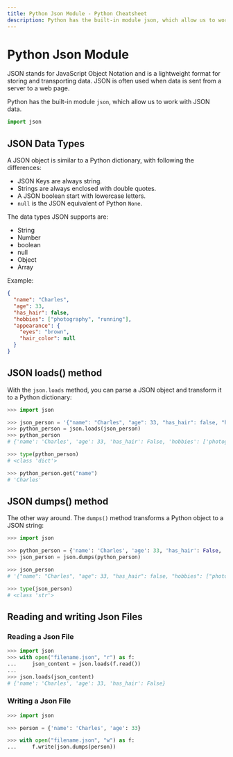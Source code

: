 ```yaml
---
title: Python Json Module - Python Cheatsheet
description: Python has the built-in module json, which allow us to work with JSON (JavaScript Object Notation) data.
---
```


# Python Json Module

JSON stands for JavaScript Object Notation and is a lightweight format for storing and transporting data. JSON is often used when data is sent from a server to a web page.

Python has the built-in module `json`, which allow us to work with JSON data.

```python
import json
```

## JSON Data Types

A JSON object is similar to a Python dictionary, with following the differences:

- JSON Keys are always string.
- Strings are always enclosed with double quotes.
- A JSON boolean start with lowercase letters.
- `null` is the JSON equivalent of Python `None`.

The data types JSON supports are:

- String
- Number
- boolean
- null
- Object
- Array

Example:

```json
{
  "name": "Charles",
  "age": 33,
  "has_hair": false,
  "hobbies": ["photography", "running"],
  "appearance": {
    "eyes": "brown",
    "hair_color": null
  }
}
```

## JSON loads() method

With the `json.loads` method, you can parse a JSON object and transform it to a Python dictionary:

```python
>>> import json

>>> json_person = '{"name": "Charles", "age": 33, "has_hair": false, "hobbies": ["photography", "running"]}'
>>> python_person = json.loads(json_person)
>>> python_person
# {'name': 'Charles', 'age': 33, 'has_hair': False, 'hobbies': ['photography', 'running']}

>>> type(python_person)
# <class 'dict'>

>>> python_person.get("name")
# 'Charles'
```

## JSON dumps() method

The other way around. The `dumps()` method transforms a Python object to a JSON string:

```python
>>> import json

>>> python_person = {'name': 'Charles', 'age': 33, 'has_hair': False, 'hobbies': ['photography', 'running']}
>>> json_person = json.dumps(python_person)

>>> json_person
# '{"name": "Charles", "age": 33, "has_hair": false, "hobbies": ["photography", "running"]}'

>>> type(json_person)
# <class 'str'>
```

## Reading and writing Json Files

### Reading a Json File

```python
>>> import json
>>> with open("filename.json", "r") as f:
...     json_content = json.loads(f.read())
...
>>> json.loads(json_content)
# {'name': 'Charles', 'age': 33, 'has_hair': False}
```

### Writing a Json File

```python
>>> import json

>>> person = {'name': 'Charles', 'age': 33}

>>> with open("filename.json", "w") as f:
...     f.write(json.dumps(person))
```
